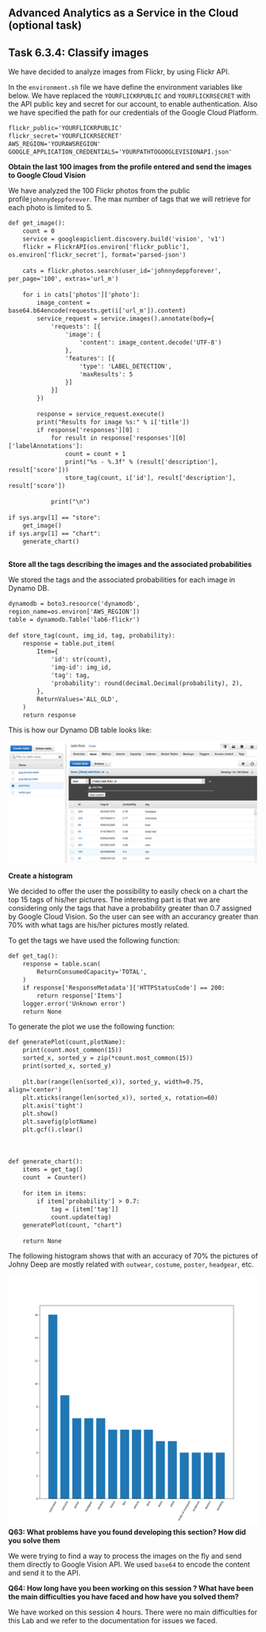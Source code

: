 ## Advanced Analytics as a Service in the Cloud (optional task) ##

## Task 6.3.4: Classify images ##

We have decided to analyze images from Flickr, by using Flickr API.

In the `environment.sh` file we have define the environment variables like below.
We have replaced the `YOURFLICKRPUBLIC` and `YOURFLICKRSECRET` with the API public key and secret for our account, to enable authentication.
Also we have specified the path for our credentials of the Google Cloud Platform.

```
flickr_public='YOURFLICKRPUBLIC'
flickr_secret='YOURFLICKRSECRET'
AWS_REGION='YOURAWSREGION'
GOOGLE_APPLICATION_CREDENTIALS='YOURPATHTOGOOGLEVISIONAPI.json'
```


**Obtain the last 100 images from the profile entered and send the images to Google Cloud Vision**

We have analyzed the 100 Flickr photos from the public profile`johnnydeppforever`. The max number of tags that we will retrieve for each
photo is limited to 5.

```
def get_image():
    count = 0
    service = googleapiclient.discovery.build('vision', 'v1')
    flickr = FlickrAPI(os.environ['flickr_public'], os.environ['flickr_secret'], format='parsed-json')

    cats = flickr.photos.search(user_id='johnnydeppforever', per_page='100', extras='url_m')

    for i in cats['photos']['photo']:
        image_content = base64.b64encode(requests.get(i['url_m']).content)
        service_request = service.images().annotate(body={
            'requests': [{
                'image': {
                    'content': image_content.decode('UTF-8')
                },
                'features': [{
                    'type': 'LABEL_DETECTION',
                    'maxResults': 5
                }]
            }]
        })

        response = service_request.execute()
        print("Results for image %s:" % i['title'])
        if response['responses'][0] :
            for result in response['responses'][0]['labelAnnotations']:
                count = count + 1
                print("%s - %.3f" % (result['description'], result['score']))
                store_tag(count, i['id'], result['description'], result['score'])

            print("\n")

if sys.argv[1] == "store":
    get_image()
if sys.argv[1] == "chart":
    generate_chart()
            
```
            

**Store all the tags describing the images and the associated probabilities**

We stored the tags and the associated probabilities for each image in Dynamo DB.

```
dynamodb = boto3.resource('dynamodb', region_name=os.environ['AWS_REGION'])
table = dynamodb.Table('lab6-flickr')

def store_tag(count, img_id, tag, probability):
    response = table.put_item(
        Item={
            'id': str(count),
            'img-id': img_id,
            'tag': tag,
            'probability': round(decimal.Decimal(probability), 2),
        },
        ReturnValues='ALL_OLD',
    )
    return response
```
This is how our Dynamo DB table looks like:

![alt text](https://github.com/ferdidolot/CLOUD-COMPUTING-CLASS-2018/blob/master/Lab6_Optional/Lab6_Task6.3_1.png)

**Create a histogram**

We decided to offer the user the possibility to easily check on a chart the top 15 tags of his/her pictures.
The interesting part is that we are considering only the tags that have a probability greater than 0.7 assigned by Google Cloud Vision.
So the user can see with an accurancy greater than 70% with what tags are his/her pictures mostly related.


To get the tags we have used the following function:
```
def get_tag():
    response = table.scan(
        ReturnConsumedCapacity='TOTAL',
    )
    if response['ResponseMetadata']['HTTPStatusCode'] == 200:
        return response['Items']
    logger.error('Unknown error')
    return None
```

To generate the plot we use the following function:
```
def generatePlot(count,plotName):
    print(count.most_common(15))
    sorted_x, sorted_y = zip(*count.most_common(15))
    print(sorted_x, sorted_y)

    plt.bar(range(len(sorted_x)), sorted_y, width=0.75, align='center')
    plt.xticks(range(len(sorted_x)), sorted_x, rotation=60)
    plt.axis('tight')
    plt.show()
    plt.savefig(plotName)
    plt.gcf().clear()



def generate_chart():
    items = get_tag()
    count  = Counter()

    for item in items:
        if item['probability'] > 0.7:
            tag = [item['tag']]
            count.update(tag)
    generatePlot(count, "chart")

    return None
```

The following histogram shows that with an accuracy of 70% the pictures of Johny Deep are mostly related with `outwear`,
`costume`, `poster`, `headgear`, etc.

![alt text](https://github.com/ferdidolot/CLOUD-COMPUTING-CLASS-2018/blob/master/Lab6_Optional/Lab6_Task6.3_2.png)
**Q63: What problems have you found developing this section? How did you solve them**

We were trying to find a way to process the images on the fly and send them directly to Google Vision API. We used `base64` to encode the content and send it to the API. 

**Q64: How long have you been working on this session ? What have been the main difficulties you have faced and how have you solved them?**

We have worked on this session 4 hours. There were no main difficulties for this Lab and we refer to the documentation for issues we faced. 

